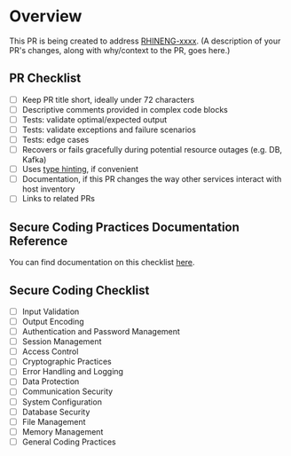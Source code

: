 # Overview

This PR is being created to address [RHINENG-xxxx](https://issues.redhat.com/browse/RHINENG-xxxx).
(A description of your PR's changes, along with why/context to the PR, goes here.)

## PR Checklist

- [ ] Keep PR title short, ideally under 72 characters
- [ ] Descriptive comments provided in complex code blocks
- [ ] Tests: validate optimal/expected output
- [ ] Tests: validate exceptions and failure scenarios
- [ ] Tests: edge cases
- [ ] Recovers or fails gracefully during potential resource outages (e.g. DB, Kafka)
- [ ] Uses [type hinting](https://docs.python.org/3/library/typing.html), if convenient
- [ ] Documentation, if this PR changes the way other services interact with host inventory
- [ ] Links to related PRs

## Secure Coding Practices Documentation Reference

You can find documentation on this checklist [here](https://github.com/RedHatInsights/secure-coding-checklist).

## Secure Coding Checklist

- [ ] Input Validation
- [ ] Output Encoding
- [ ] Authentication and Password Management
- [ ] Session Management
- [ ] Access Control
- [ ] Cryptographic Practices
- [ ] Error Handling and Logging
- [ ] Data Protection
- [ ] Communication Security
- [ ] System Configuration
- [ ] Database Security
- [ ] File Management
- [ ] Memory Management
- [ ] General Coding Practices
